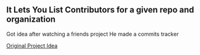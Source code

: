 ## It Lets You List Contributors for a given repo and organization

Got idea after watching a friends project
He made a commits tracker

[Original Project Idea](https://github.com/SuyashSonawane/commits-tracker)
